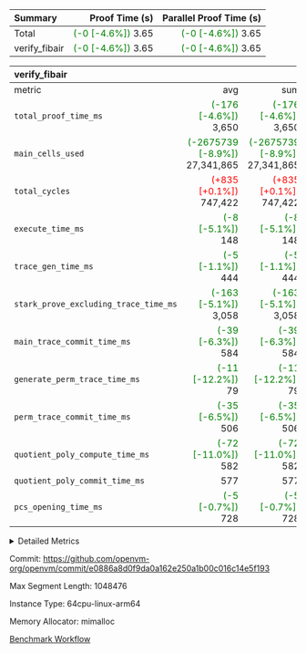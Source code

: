| Summary | Proof Time (s) | Parallel Proof Time (s) |
|:---|---:|---:|
| Total | <span style='color: green'>(-0 [-4.6%])</span> 3.65 | <span style='color: green'>(-0 [-4.6%])</span> 3.65 |
| verify_fibair | <span style='color: green'>(-0 [-4.6%])</span> 3.65 | <span style='color: green'>(-0 [-4.6%])</span> 3.65 |


| verify_fibair |||||
|:---|---:|---:|---:|---:|
|metric|avg|sum|max|min|
| `total_proof_time_ms ` | <span style='color: green'>(-176 [-4.6%])</span> 3,650 | <span style='color: green'>(-176 [-4.6%])</span> 3,650 | <span style='color: green'>(-176 [-4.6%])</span> 3,650 | <span style='color: green'>(-176 [-4.6%])</span> 3,650 |
| `main_cells_used     ` | <span style='color: green'>(-2675739 [-8.9%])</span> 27,341,865 | <span style='color: green'>(-2675739 [-8.9%])</span> 27,341,865 | <span style='color: green'>(-2675739 [-8.9%])</span> 27,341,865 | <span style='color: green'>(-2675739 [-8.9%])</span> 27,341,865 |
| `total_cycles        ` | <span style='color: red'>(+835 [+0.1%])</span> 747,422 | <span style='color: red'>(+835 [+0.1%])</span> 747,422 | <span style='color: red'>(+835 [+0.1%])</span> 747,422 | <span style='color: red'>(+835 [+0.1%])</span> 747,422 |
| `execute_time_ms     ` | <span style='color: green'>(-8 [-5.1%])</span> 148 | <span style='color: green'>(-8 [-5.1%])</span> 148 | <span style='color: green'>(-8 [-5.1%])</span> 148 | <span style='color: green'>(-8 [-5.1%])</span> 148 |
| `trace_gen_time_ms   ` | <span style='color: green'>(-5 [-1.1%])</span> 444 | <span style='color: green'>(-5 [-1.1%])</span> 444 | <span style='color: green'>(-5 [-1.1%])</span> 444 | <span style='color: green'>(-5 [-1.1%])</span> 444 |
| `stark_prove_excluding_trace_time_ms` | <span style='color: green'>(-163 [-5.1%])</span> 3,058 | <span style='color: green'>(-163 [-5.1%])</span> 3,058 | <span style='color: green'>(-163 [-5.1%])</span> 3,058 | <span style='color: green'>(-163 [-5.1%])</span> 3,058 |
| `main_trace_commit_time_ms` | <span style='color: green'>(-39 [-6.3%])</span> 584 | <span style='color: green'>(-39 [-6.3%])</span> 584 | <span style='color: green'>(-39 [-6.3%])</span> 584 | <span style='color: green'>(-39 [-6.3%])</span> 584 |
| `generate_perm_trace_time_ms` | <span style='color: green'>(-11 [-12.2%])</span> 79 | <span style='color: green'>(-11 [-12.2%])</span> 79 | <span style='color: green'>(-11 [-12.2%])</span> 79 | <span style='color: green'>(-11 [-12.2%])</span> 79 |
| `perm_trace_commit_time_ms` | <span style='color: green'>(-35 [-6.5%])</span> 506 | <span style='color: green'>(-35 [-6.5%])</span> 506 | <span style='color: green'>(-35 [-6.5%])</span> 506 | <span style='color: green'>(-35 [-6.5%])</span> 506 |
| `quotient_poly_compute_time_ms` | <span style='color: green'>(-72 [-11.0%])</span> 582 | <span style='color: green'>(-72 [-11.0%])</span> 582 | <span style='color: green'>(-72 [-11.0%])</span> 582 | <span style='color: green'>(-72 [-11.0%])</span> 582 |
| `quotient_poly_commit_time_ms` |  577 |  577 |  577 |  577 |
| `pcs_opening_time_ms ` | <span style='color: green'>(-5 [-0.7%])</span> 728 | <span style='color: green'>(-5 [-0.7%])</span> 728 | <span style='color: green'>(-5 [-0.7%])</span> 728 | <span style='color: green'>(-5 [-0.7%])</span> 728 |



<details>
<summary>Detailed Metrics</summary>

|  | verify_program_compile_ms | total_cells | stark_prove_excluding_trace_time_ms | quotient_poly_compute_time_ms | quotient_poly_commit_time_ms | perm_trace_commit_time_ms | pcs_opening_time_ms | main_trace_commit_time_ms |
| --- | --- | --- | --- | --- | --- | --- | --- |
|  | 4 | 65,536 | 68 | 3 | 13 | 0 | 32 | 17 | 

| air_name | rows | quotient_deg | main_cols | interactions | constraints | cells |
| --- | --- | --- | --- | --- | --- | --- |
| AccessAdapterAir<2> |  | 4 |  | 5 | 12 |  | 
| AccessAdapterAir<4> |  | 4 |  | 5 | 12 |  | 
| AccessAdapterAir<8> |  | 4 |  | 5 | 12 |  | 
| FibonacciAir | 32,768 | 1 | 2 |  | 5 | 65,536 | 
| FriReducedOpeningAir |  | 4 |  | 35 | 59 |  | 
| NativePoseidon2Air<BabyBearParameters>, 1> |  | 4 |  | 31 | 302 |  | 
| PhantomAir |  | 4 |  | 3 | 4 |  | 
| ProgramAir |  | 1 |  | 1 | 4 |  | 
| VariableRangeCheckerAir |  | 1 |  | 1 | 4 |  | 
| VmAirWrapper<BranchNativeAdapterAir, BranchEqualCoreAir<1> |  | 2 |  | 11 | 23 |  | 
| VmAirWrapper<JalNativeAdapterAir, JalCoreAir> |  | 4 |  | 7 | 6 |  | 
| VmAirWrapper<NativeAdapterAir<2, 0>, PublicValuesCoreAir> |  | 4 |  | 11 | 22 |  | 
| VmAirWrapper<NativeAdapterAir<2, 1>, FieldArithmeticCoreAir> |  | 4 |  | 15 | 23 |  | 
| VmAirWrapper<NativeLoadStoreAdapterAir<1>, NativeLoadStoreCoreAir<1> |  | 4 |  | 15 | 24 |  | 
| VmAirWrapper<NativeVectorizedAdapterAir<4>, FieldExtensionCoreAir> |  | 4 |  | 15 | 23 |  | 
| VmConnectorAir |  | 4 |  | 3 | 8 |  | 
| VolatileBoundaryAir |  | 4 |  | 4 | 16 |  | 

| group | trace_gen_time_ms | total_proof_time_ms | total_cycles | total_cells | stark_prove_excluding_trace_time_ms | quotient_poly_compute_time_ms | quotient_poly_commit_time_ms | perm_trace_commit_time_ms | pcs_opening_time_ms | main_trace_commit_time_ms | main_cells_used | generate_perm_trace_time_ms | execute_time_ms |
| --- | --- | --- | --- | --- | --- | --- | --- | --- | --- | --- | --- | --- | --- |
| verify_fibair | 444 | 3,650 | 747,422 | 82,499,608 | 3,058 | 582 | 577 | 506 | 728 | 584 | 27,341,865 | 79 | 148 | 

| group | air_name | rows | prep_cols | perm_cols | main_cols | cells |
| --- | --- | --- | --- | --- | --- | --- |
| verify_fibair | AccessAdapterAir<2> | 131,072 |  | 16 | 11 | 3,538,944 | 
| verify_fibair | AccessAdapterAir<4> | 65,536 |  | 16 | 13 | 1,900,544 | 
| verify_fibair | AccessAdapterAir<8> | 32,768 |  | 16 | 17 | 1,081,344 | 
| verify_fibair | FriReducedOpeningAir | 512 |  | 76 | 64 | 71,680 | 
| verify_fibair | NativePoseidon2Air<BabyBearParameters>, 1> | 8,192 |  | 36 | 348 | 3,145,728 | 
| verify_fibair | PhantomAir | 16,384 |  | 8 | 6 | 229,376 | 
| verify_fibair | ProgramAir | 8,192 |  | 8 | 10 | 147,456 | 
| verify_fibair | VariableRangeCheckerAir | 262,144 | 2 | 8 | 1 | 2,359,296 | 
| verify_fibair | VmAirWrapper<BranchNativeAdapterAir, BranchEqualCoreAir<1> | 262,144 |  | 28 | 23 | 13,369,344 | 
| verify_fibair | VmAirWrapper<JalNativeAdapterAir, JalCoreAir> | 32,768 |  | 12 | 10 | 720,896 | 
| verify_fibair | VmAirWrapper<NativeAdapterAir<2, 1>, FieldArithmeticCoreAir> | 524,288 |  | 20 | 30 | 26,214,400 | 
| verify_fibair | VmAirWrapper<NativeLoadStoreAdapterAir<1>, NativeLoadStoreCoreAir<1> | 524,288 |  | 20 | 31 | 26,738,688 | 
| verify_fibair | VmAirWrapper<NativeVectorizedAdapterAir<4>, FieldExtensionCoreAir> | 8,192 |  | 20 | 40 | 491,520 | 
| verify_fibair | VmConnectorAir | 2 | 1 | 8 | 4 | 24 | 
| verify_fibair | VolatileBoundaryAir | 131,072 |  | 8 | 11 | 2,490,368 | 

</details>


Commit: https://github.com/openvm-org/openvm/commit/e0886a8d0f9da0a162e250a1b00c016c14e5f193

Max Segment Length: 1048476

Instance Type: 64cpu-linux-arm64

Memory Allocator: mimalloc

[Benchmark Workflow](https://github.com/openvm-org/openvm/actions/runs/12718961264)
